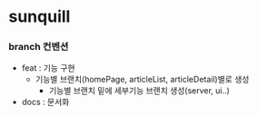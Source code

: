 # sunquill

### branch 컨벤션 
- feat : 기능 구현
  - 기능별 브랜치(homePage, articleList, articleDetail)별로 생성
    - 기능별 브랜치 밑에 세부기능 브랜치 생성(server, ui..)
- docs : 문서화
